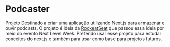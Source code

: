 # Podcaster

Projeto Destinado a criar uma aplicação utilizando Next.js para armazenar e ouvir podcasts. O projeto é ideia da [RockeatSeat](https://rocketseat.com.br/) 
que passou essa ideia por meio do evento Next Level Week. Pretendo usar esse projeto para estudar conceitos do next.js e também para usar como base para projetos futuros.
